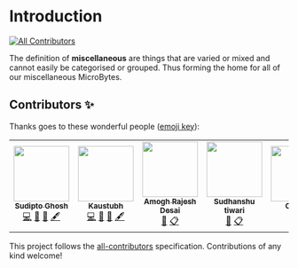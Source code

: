 # Introduction
<!-- ALL-CONTRIBUTORS-BADGE:START - Do not remove or modify this section -->
[![All Contributors](https://img.shields.io/badge/all_contributors-6-orange.svg?style=flat-square)](#contributors-)
<!-- ALL-CONTRIBUTORS-BADGE:END -->

The definition of **miscellaneous** are things that are varied or mixed and cannot easily be categorised or grouped. Thus forming the home for all of our miscellaneous MicroBytes.


## Contributors ✨

Thanks goes to these wonderful people ([emoji key](https://allcontributors.org/docs/en/emoji-key)):

<!-- ALL-CONTRIBUTORS-LIST:START - Do not remove or modify this section -->
<!-- prettier-ignore-start -->
<!-- markdownlint-disable -->
<table>
  <tr>
    <td align="center"><a href="https://sudipto.ghosh.pro"><img src="https://avatars3.githubusercontent.com/u/11232940?v=4" width="100px;" alt=""/><br /><sub><b>Sudipto Ghosh</b></sub></a><br /><a href="https://github.com/Crio-Bytes/Miscellaneous/commits?author=sudiptog81" title="Code">💻</a> <a href="https://github.com/Crio-Bytes/Miscellaneous/commits?author=sudiptog81" title="Documentation">📖</a> <a href="#ideas-sudiptog81" title="Ideas, Planning, & Feedback">🤔</a> <a href="#content-sudiptog81" title="Content">🖋</a></td>
    <td align="center"><a href="https://www.kaustubhgupta.xyz/"><img src="https://avatars3.githubusercontent.com/u/43691873?v=4" width="100px;" alt=""/><br /><sub><b>Kaustubh </b></sub></a><br /><a href="https://github.com/Crio-Bytes/Miscellaneous/commits?author=kaustubhgupta" title="Code">💻</a> <a href="https://github.com/Crio-Bytes/Miscellaneous/commits?author=kaustubhgupta" title="Documentation">📖</a> <a href="#ideas-kaustubhgupta" title="Ideas, Planning, & Feedback">🤔</a> <a href="#content-kaustubhgupta" title="Content">🖋</a></td>
    <td align="center"><a href="https://github.com/amoghrajesh"><img src="https://avatars2.githubusercontent.com/u/35884252?v=4" width="100px;" alt=""/><br /><sub><b>Amogh Rajesh Desai</b></sub></a><br /><a href="https://github.com/Crio-Bytes/Miscellaneous/pulls?q=is%3Apr+reviewed-by%3Aamoghrajesh" title="Reviewed Pull Requests">👀</a> <a href="#eventOrganizing-amoghrajesh" title="Event Organizing">📋</a></td>
    <td align="center"><a href="https://www.youtube.com/channel/UC9eDh5ByrCT2WinIji5Qyig"><img src="https://avatars2.githubusercontent.com/u/62458868?v=4" width="100px;" alt=""/><br /><sub><b>Sudhanshu tiwari</b></sub></a><br /><a href="https://github.com/Crio-Bytes/Miscellaneous/pulls?q=is%3Apr+reviewed-by%3Asudhanshutiwari264" title="Reviewed Pull Requests">👀</a> <a href="#eventOrganizing-sudhanshutiwari264" title="Event Organizing">📋</a></td>
    <td align="center"><a href="https://crio.do/"><img src="https://avatars0.githubusercontent.com/u/51743602?v=4" width="100px;" alt=""/><br /><sub><b>Crio.Do</b></sub></a><br /><a href="#eventOrganizing-CrioDo" title="Event Organizing">📋</a></td>
    <td align="center"><a href="http://ak-shaw-portfolio.netlify.app"><img src="https://avatars0.githubusercontent.com/u/51538194?v=4" width="100px;" alt=""/><br /><sub><b>Ayush Kumar Shaw</b></sub></a><br /><a href="https://github.com/Crio-Bytes/Miscellaneous/commits?author=Ak-Shaw" title="Code">💻</a> <a href="https://github.com/Crio-Bytes/Miscellaneous/commits?author=Ak-Shaw" title="Documentation">📖</a> <a href="#eventOrganizing-Ak-Shaw" title="Event Organizing">📋</a> <a href="#ideas-Ak-Shaw" title="Ideas, Planning, & Feedback">🤔</a> <a href="#maintenance-Ak-Shaw" title="Maintenance">🚧</a> <a href="https://github.com/Crio-Bytes/Miscellaneous/pulls?q=is%3Apr+reviewed-by%3AAk-Shaw" title="Reviewed Pull Requests">👀</a></td>
  </tr>
</table>

<!-- markdownlint-enable -->
<!-- prettier-ignore-end -->
<!-- ALL-CONTRIBUTORS-LIST:END -->

This project follows the [all-contributors](https://github.com/all-contributors/all-contributors) specification. Contributions of any kind welcome!